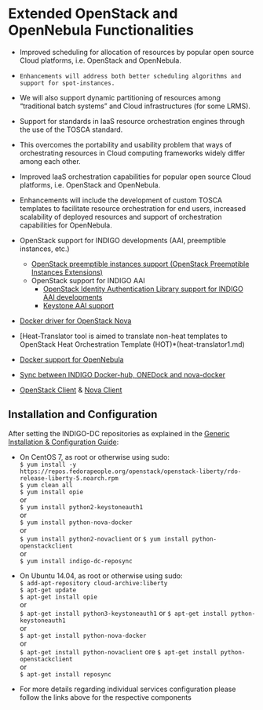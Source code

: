 # Extended OpenStack and OpenNebula Functionalities

*	Improved scheduling for allocation of resources by popular open source Cloud platforms, i.e. OpenStack and OpenNebula.
  * 	Enhancements will address both better scheduling algorithms and support for spot-instances. 
  *	We will also support dynamic partitioning of resources among “traditional batch systems” and Cloud infrastructures (for some LRMS).
*	Support for standards in IaaS resource orchestration engines through the use of the TOSCA standard.
  *	This overcomes the portability and usability problem that ways of orchestrating resources in Cloud computing frameworks widely differ among each other.
*	Improved IaaS orchestration capabilities for popular open source Cloud platforms, i.e. OpenStack and OpenNebula.
  *	Enhancements will include the development of custom TOSCA templates to facilitate resource orchestration for end users, increased scalability of deployed resources and support of orchestration capabilities for OpenNebula.




* OpenStack support for INDIGO developments (AAI, preemptible instances, etc.)
  * [OpenStack preemptible instances support (OpenStack Preemptible Instances Extensions)](opie1.md)
  * OpenStack support for INDIGO AAI
    * [OpenStack Identity Authentication Library support for INDIGO AAI developments](indigo1/keystone_library1.md)
    * [Keystone AAI support](keystone_aai_support1.md)
* [Docker driver for OpenStack Nova](nova-docker1.md)
* [Heat-Translator tool is aimed to translate non-heat templates to OpenStack Heat Orchestration Template (HOT)*(heat-translator1.md)
* [Docker support for OpenNebula](onedock1.md)
* [Sync between INDIGO Docker-hub, ONEDock and nova-docker](reposync1.md)
* [OpenStack Client](/python-osclient1.md) & [Nova Client](python-nova1)

<a id="install"></a>
## Installation and Configuration

After setting the INDIGO-DC repositories as explained in the
[Generic Installation & Configuration Guide](../generic_installation_and_configuration_guide_1.md):

* On CentOS 7, as root or otherwise using sudo:<br>
  ```$ yum install -y https://repos.fedorapeople.org/openstack/openstack-liberty/rdo-release-liberty-5.noarch.rpm```<br>
  ```$ yum clean all```<br>
  ```$ yum install opie```<br>
  or<br>
  ```$ yum install python2-keystoneauth1``` <br>
  or <br>
  ```$ yum install python-nova-docker```<br>
or<br>
  ```$ yum install python2-novaclient``` or ```$ yum install python-openstackclient```<br>
or <br>
  ```$ yum install indigo-dc-reposync```<br>
  
* On Ubuntu 14.04, as root or otherwise using sudo:<br>
  ```$ add-apt-repository cloud-archive:liberty```<br>
  ```$ apt-get update```<br>
  ```$ apt-get install opie```<br>
  or<br>
  ```$ apt-get install python3-keystoneauth1``` or ```$ apt-get install python-keystoneauth1```<br>
  or<br>
  ```$ apt-get install python-nova-docker``` <br>
  or <br>
  ```$ apt-get install python-novaclient``` ore ```$ apt-get install python-openstackclient```<br>
  or <br>
  ```$ apt-get install reposync```

* For more details regarding individual services configuration please follow the links above for the respective components
